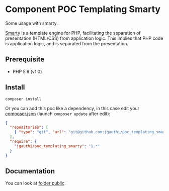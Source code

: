 # Component POC Templating Smarty
Some usage with smarty.

[Smarty](https://www.smarty.net) is a template engine for PHP, facilitating the separation of presentation (HTML/CSS) from application logic. This implies that PHP code is application logic, and is separated from the presentation.

## Prerequisite

* PHP 5.6 (v1.0)

## Install
`composer install`

Or you can add this poc like a dependency, in this case edit your [composer.json](https://getcomposer.org) (launch `composer update` after edit):
```json
{
  "repositories": [
    { "type": "git", "url": "git@github.com:jgauthi/poc_templating_smarty.git" }
  ],
  "require": {
    "jgauthi/poc_templating_smarty": "1.*"
  }
}
```


## Documentation
You can look at [folder public](public).

